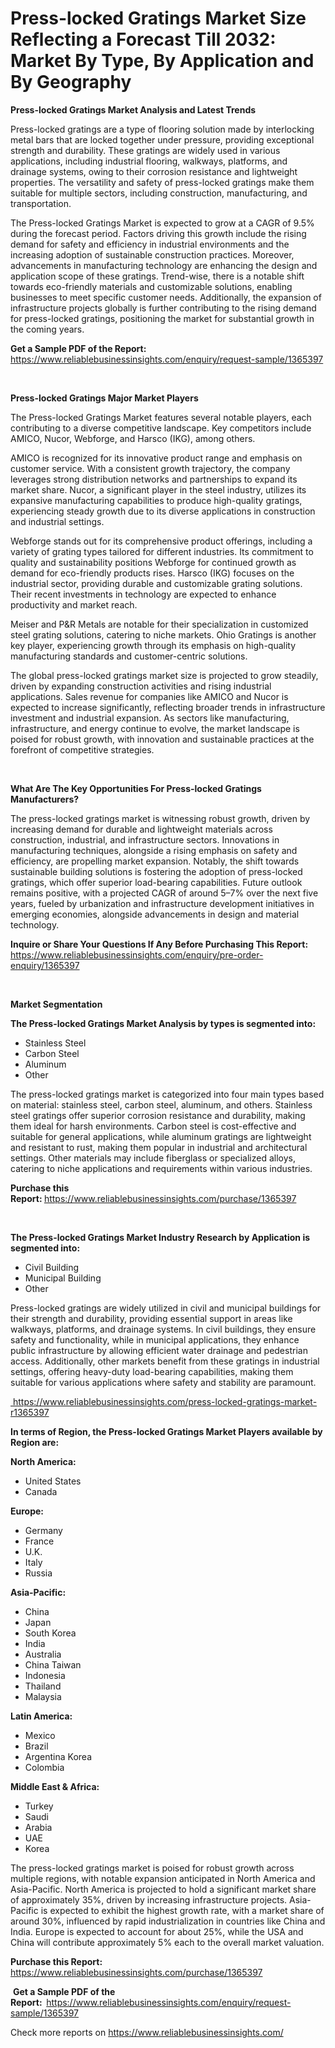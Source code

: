 <p><h1>Press-locked Gratings Market Size Reflecting a Forecast Till 2032: Market By Type, By Application and By Geography</h1></p><p><strong>Press-locked Gratings Market Analysis and Latest Trends</strong></p>
<p><p>Press-locked gratings are a type of flooring solution made by interlocking metal bars that are locked together under pressure, providing exceptional strength and durability. These gratings are widely used in various applications, including industrial flooring, walkways, platforms, and drainage systems, owing to their corrosion resistance and lightweight properties. The versatility and safety of press-locked gratings make them suitable for multiple sectors, including construction, manufacturing, and transportation.</p><p>The Press-locked Gratings Market is expected to grow at a CAGR of 9.5% during the forecast period. Factors driving this growth include the rising demand for safety and efficiency in industrial environments and the increasing adoption of sustainable construction practices. Moreover, advancements in manufacturing technology are enhancing the design and application scope of these gratings. Trend-wise, there is a notable shift towards eco-friendly materials and customizable solutions, enabling businesses to meet specific customer needs. Additionally, the expansion of infrastructure projects globally is further contributing to the rising demand for press-locked gratings, positioning the market for substantial growth in the coming years.</p></p>
<p><strong>Get a Sample PDF of the Report:&nbsp;</strong> <a href="https://www.reliablebusinessinsights.com/enquiry/request-sample/1365397?utm_campaign=2287&utm_medium=2&utm_source=Github&utm_content=ia&utm_term=22032025&utm_id=press-locked-gratings">https://www.reliablebusinessinsights.com/enquiry/request-sample/1365397</a></p>
<p>&nbsp;</p>
<p><strong>Press-locked Gratings Major Market Players</strong></p>
<p><p>The Press-locked Gratings Market features several notable players, each contributing to a diverse competitive landscape. Key competitors include AMICO, Nucor, Webforge, and Harsco (IKG), among others.</p><p>AMICO is recognized for its innovative product range and emphasis on customer service. With a consistent growth trajectory, the company leverages strong distribution networks and partnerships to expand its market share. Nucor, a significant player in the steel industry, utilizes its expansive manufacturing capabilities to produce high-quality gratings, experiencing steady growth due to its diverse applications in construction and industrial settings.</p><p>Webforge stands out for its comprehensive product offerings, including a variety of grating types tailored for different industries. Its commitment to quality and sustainability positions Webforge for continued growth as demand for eco-friendly products rises. Harsco (IKG) focuses on the industrial sector, providing durable and customizable grating solutions. Their recent investments in technology are expected to enhance productivity and market reach.</p><p>Meiser and P&R Metals are notable for their specialization in customized steel grating solutions, catering to niche markets. Ohio Gratings is another key player, experiencing growth through its emphasis on high-quality manufacturing standards and customer-centric solutions.</p><p>The global press-locked gratings market size is projected to grow steadily, driven by expanding construction activities and rising industrial applications. Sales revenue for companies like AMICO and Nucor is expected to increase significantly, reflecting broader trends in infrastructure investment and industrial expansion. As sectors like manufacturing, infrastructure, and energy continue to evolve, the market landscape is poised for robust growth, with innovation and sustainable practices at the forefront of competitive strategies.</p></p>
<p>&nbsp;</p>
<p><strong>What Are The Key Opportunities For Press-locked Gratings Manufacturers?</strong></p>
<p><p>The press-locked gratings market is witnessing robust growth, driven by increasing demand for durable and lightweight materials across construction, industrial, and infrastructure sectors. Innovations in manufacturing techniques, alongside a rising emphasis on safety and efficiency, are propelling market expansion. Notably, the shift towards sustainable building solutions is fostering the adoption of press-locked gratings, which offer superior load-bearing capabilities. Future outlook remains positive, with a projected CAGR of around 5–7% over the next five years, fueled by urbanization and infrastructure development initiatives in emerging economies, alongside advancements in design and material technology.</p></p>
<p><strong>Inquire or Share Your Questions If Any Before Purchasing This Report:</strong> <a href="https://www.reliablebusinessinsights.com/enquiry/pre-order-enquiry/1365397?utm_campaign=2287&utm_medium=2&utm_source=Github&utm_content=ia&utm_term=22032025&utm_id=press-locked-gratings">https://www.reliablebusinessinsights.com/enquiry/pre-order-enquiry/1365397</a></p>
<p>&nbsp;</p>
<p><strong>Market Segmentation</strong></p>
<p><strong>The Press-locked Gratings Market Analysis by types is segmented into:</strong></p>
<p><ul><li>Stainless Steel</li><li>Carbon Steel</li><li>Aluminum</li><li>Other</li></ul></p>
<p><p>The press-locked gratings market is categorized into four main types based on material: stainless steel, carbon steel, aluminum, and others. Stainless steel gratings offer superior corrosion resistance and durability, making them ideal for harsh environments. Carbon steel is cost-effective and suitable for general applications, while aluminum gratings are lightweight and resistant to rust, making them popular in industrial and architectural settings. Other materials may include fiberglass or specialized alloys, catering to niche applications and requirements within various industries.</p></p>
<p><strong>Purchase this Report:&nbsp;</strong><a href="https://www.reliablebusinessinsights.com/purchase/1365397?utm_campaign=2287&utm_medium=2&utm_source=Github&utm_content=ia&utm_term=22032025&utm_id=press-locked-gratings">https://www.reliablebusinessinsights.com/purchase/1365397</a></p>
<p>&nbsp;</p>
<p><strong>The Press-locked Gratings Market Industry Research by Application is segmented into:</strong></p>
<p><ul><li>Civil Building</li><li>Municipal Building</li><li>Other</li></ul></p>
<p><p>Press-locked gratings are widely utilized in civil and municipal buildings for their strength and durability, providing essential support in areas like walkways, platforms, and drainage systems. In civil buildings, they ensure safety and functionality, while in municipal applications, they enhance public infrastructure by allowing efficient water drainage and pedestrian access. Additionally, other markets benefit from these gratings in industrial settings, offering heavy-duty load-bearing capabilities, making them suitable for various applications where safety and stability are paramount.</p></p>
<p><a href="https://www.reliablebusinessinsights.com/press-locked-gratings-market-r1365397?utm_campaign=2287&utm_medium=2&utm_source=Github&utm_content=ia&utm_term=22032025&utm_id=press-locked-gratings">&nbsp;https://www.reliablebusinessinsights.com/press-locked-gratings-market-r1365397</a></p>
<p><strong>In terms of Region, the Press-locked Gratings Market Players available by Region are:</strong></p>
<p>
    <p> <strong> North America: </strong>
        <ul>
            <li>United States</li>
            <li>Canada</li>
        </ul>
        </p> 
    <p> <strong> Europe: </strong>
        <ul>
            <li>Germany</li>
            <li>France</li>
            <li>U.K.</li>
            <li>Italy</li>
            <li>Russia</li>
        </ul>
        </p> 
    <p> <strong> Asia-Pacific: </strong>
        <ul>
            <li>China</li>
            <li>Japan</li>
            <li>South Korea</li>
            <li>India</li>
            <li>Australia</li>
            <li>China Taiwan</li>
            <li>Indonesia</li>
            <li>Thailand</li>
            <li>Malaysia</li>
        </ul>
        </p> 
    <p> <strong> Latin America: </strong>
        <ul>
            <li>Mexico</li>
            <li>Brazil</li>
            <li>Argentina Korea</li>
            <li>Colombia</li>
        </ul>
        </p> 
    <p> <strong> Middle East & Africa: </strong>
        <ul>
            <li>Turkey</li>
            <li>Saudi</li>
            <li>Arabia</li>
            <li>UAE</li>
            <li>Korea</li>
        </ul>
    </p>
    </p>
<p><p>The press-locked gratings market is poised for robust growth across multiple regions, with notable expansion anticipated in North America and Asia-Pacific. North America is projected to hold a significant market share of approximately 35%, driven by increasing infrastructure projects. Asia-Pacific is expected to exhibit the highest growth rate, with a market share of around 30%, influenced by rapid industrialization in countries like China and India. Europe is expected to account for about 25%, while the USA and China will contribute approximately 5% each to the overall market valuation.</p></p>
<p><strong>Purchase this Report: </strong><a href="https://www.reliablebusinessinsights.com/purchase/1365397?utm_campaign=2287&utm_medium=2&utm_source=Github&utm_content=ia&utm_term=22032025&utm_id=press-locked-gratings">https://www.reliablebusinessinsights.com/purchase/1365397</a></p>
<p>&nbsp;<strong>Get a Sample PDF of the Report:&nbsp;&nbsp;</strong><a href="https://www.reliablebusinessinsights.com/enquiry/request-sample/1365397?utm_campaign=2287&utm_medium=2&utm_source=Github&utm_content=ia&utm_term=22032025&utm_id=press-locked-gratings">https://www.reliablebusinessinsights.com/enquiry/request-sample/1365397</a></p>
<p><strong></strong></p>
<p>Check more reports on <a href="https://www.reliablebusinessinsights.com/?utm_campaign=2287&utm_medium=2&utm_source=Github&utm_content=ia&utm_term=22032025&utm_id=press-locked-gratings">https://www.reliablebusinessinsights.com/</a></p>